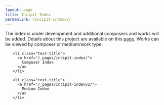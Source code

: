 ```yaml
---
layout: page
title: Incipit Index
permanlink: /incipit-indexv3/
---
```

The index is under development and additional composers and works will be added. Details about this project are available on this [page](https://annakijas1.github.io/rebalancing-music-canon/about/). Works can be viewed by composer or medium/work type.

<div class="toc">
  <ul class="post">
    
    <li class="text-title">
      <a href="/_pages/incipit-index/">
        Composer Index
      </a>
    </li>

    <li class="text-title">
      <a href="/_pages/incipit-indexv2/">
        Medium Index
      </a>
    </li>
  
  </ul>
</div>